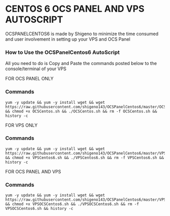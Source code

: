 # CENTOS 6 OCS PANEL AND VPS AUTOSCRIPT

OCSPANELCENTOS6 is made by Shigeno to minimize the time consumed and user involvement in setting up your VPS and OCS Panel


### How to Use the OCSPanelCentos6 AutoScript

All you need to do is Copy and Paste the commands posted below to the console/terminal of your VPS

FOR OCS PANEL ONLY

### Commands

```
yum -y update && yum -y install wget && wget https://raw.githubusercontent.com/shigeno143/OCSPanelCentos6/master/OCSCentos.sh && chmod +x OCSCentos.sh && ./OCSCentos.sh && rm -f OCSCentos.sh && history -c
```

FOR VPS ONLY

### Commands
```
yum -y update && yum -y install wget && wget https://raw.githubusercontent.com/shigeno143/OCSPanelCentos6/master/VPSCentos6.sh && chmod +x VPSCentos6.sh && ./VPSCentos6.sh && rm -f VPSCentos6.sh && history -c
```

FOR OCS PANEL AND VPS

### Commands
```
yum -y update && yum -y install wget && wget https://raw.githubusercontent.com/shigeno143/OCSPanelCentos6/master/VPSOCSCentos6.sh && chmod +x VPSOCSCentos6.sh && ./VPSOCSCentos6.sh && rm -f VPSOCSCentos6.sh && history -c
```
